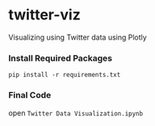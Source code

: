 # twitter-viz
Visualizing using Twitter data using Plotly

### Install Required Packages
`pip install -r requirements.txt`

### Final Code
open `Twitter Data Visualization.ipynb`
